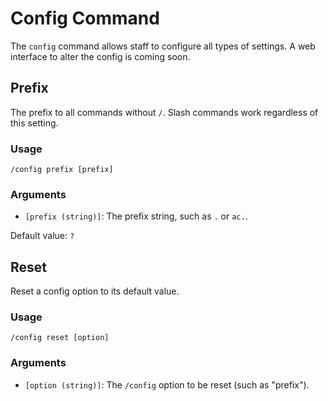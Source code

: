 # Config Command

The `config` command allows staff to configure all types of settings. A web interface to alter the config is coming soon.

## Prefix

The prefix to all commands without `/`. Slash commands work regardless of this setting. 

### Usage

`/config prefix [prefix]`

### Arguments

- `[prefix (string)]`: The prefix string, such as `.` or `ac.`.

Default value: `?`

## Reset

Reset a config option to its default value.

### Usage

`/config reset [option]`

### Arguments

- `[option (string)]`: The `/config` option to be reset (such as "prefix").
